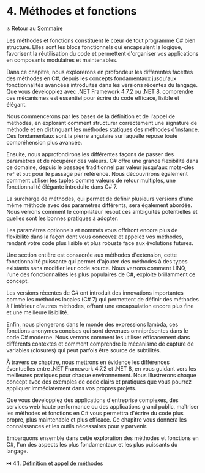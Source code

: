# 4. Méthodes et fonctions

🔝 Retour au [Sommaire](/SOMMAIRE.md)

Les méthodes et fonctions constituent le cœur de tout programme C# bien structuré. Elles sont les blocs fonctionnels qui encapsulent la logique, favorisent la réutilisation du code et permettent d'organiser vos applications en composants modulaires et maintenables.

Dans ce chapitre, nous explorerons en profondeur les différentes facettes des méthodes en C#, depuis les concepts fondamentaux jusqu'aux fonctionnalités avancées introduites dans les versions récentes du langage. Que vous développiez avec .NET Framework 4.7.2 ou .NET 8, comprendre ces mécanismes est essentiel pour écrire du code efficace, lisible et élégant.

Nous commencerons par les bases de la définition et de l'appel de méthodes, en explorant comment structurer correctement une signature de méthode et en distinguant les méthodes statiques des méthodes d'instance. Ces fondamentaux sont la pierre angulaire sur laquelle repose toute compréhension plus avancée.

Ensuite, nous approfondirons les différentes façons de passer des paramètres et de récupérer des valeurs. C# offre une grande flexibilité dans ce domaine, depuis le passage traditionnel par valeur jusqu'aux mots-clés `ref` et `out` pour le passage par référence. Nous découvrirons également comment utiliser les tuples comme valeurs de retour multiples, une fonctionnalité élégante introduite dans C# 7.

La surcharge de méthodes, qui permet de définir plusieurs versions d'une même méthode avec des paramètres différents, sera également abordée. Nous verrons comment le compilateur résout ces ambiguïtés potentielles et quelles sont les bonnes pratiques à adopter.

Les paramètres optionnels et nommés vous offriront encore plus de flexibilité dans la façon dont vous concevez et appelez vos méthodes, rendant votre code plus lisible et plus robuste face aux évolutions futures.

Une section entière est consacrée aux méthodes d'extension, cette fonctionnalité puissante qui permet d'ajouter des méthodes à des types existants sans modifier leur code source. Nous verrons comment LINQ, l'une des fonctionnalités les plus populaires de C#, exploite brillamment ce concept.

Les versions récentes de C# ont introduit des innovations importantes comme les méthodes locales (C# 7) qui permettent de définir des méthodes à l'intérieur d'autres méthodes, offrant une encapsulation encore plus fine et une meilleure lisibilité.

Enfin, nous plongerons dans le monde des expressions lambda, ces fonctions anonymes concises qui sont devenues omniprésentes dans le code C# moderne. Nous verrons comment les utiliser efficacement dans différents contextes et comment comprendre le mécanisme de capture de variables (closures) qui peut parfois être source de subtilités.

À travers ce chapitre, nous mettrons en évidence les différences éventuelles entre .NET Framework 4.7.2 et .NET 8, en vous guidant vers les meilleures pratiques pour chaque environnement. Nous illustrerons chaque concept avec des exemples de code clairs et pratiques que vous pourrez appliquer immédiatement dans vos propres projets.

Que vous développiez des applications d'entreprise complexes, des services web haute performance ou des applications grand public, maîtriser les méthodes et fonctions en C# vous permettra d'écrire du code plus propre, plus maintenable et plus efficace. Ce chapitre vous donnera les connaissances et les outils nécessaires pour y parvenir.

Embarquons ensemble dans cette exploration des méthodes et fonctions en C#, l'un des aspects les plus fondamentaux et les plus puissants du langage.

⏭️ 4.1. [Définition et appel de méthodes](/04-methodes-et-fonctions/4-1-definition-et-appel-de-methodes.md)
